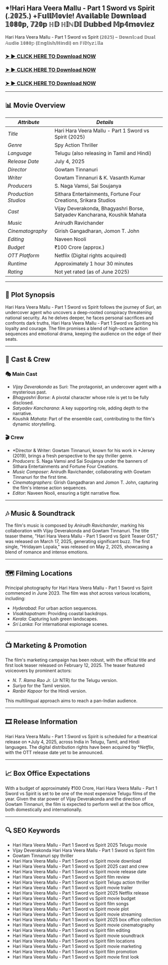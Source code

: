 ## *!Hari Hara Veera Mallu - Part 1 Sword vs Spirit (.𝟚𝟘𝟚𝟝.) +𝔽𝕦𝕝𝕝𝕄𝕠𝕧𝕚𝕖! 𝔸𝕧𝕒𝕚𝕝𝕒𝕓𝕝𝕖 𝔻𝕠𝕨𝕟𝕝𝕠𝕒𝕕 𝟙𝟘𝟠𝟘𝕡, 𝟟𝟚𝟘𝕡 ℍ𝔻 ℍ𝕀ℕ𝔻𝕀 𝔻𝕦𝕓𝕓𝕖𝕕 𝕄𝕡𝟜𝕞𝕠𝕧𝕚𝕖𝕫

Hari Hara Veera Mallu - Part 1 Sword vs Spirit (𝟚𝟘𝟚𝟝) – 𝔻𝕠𝕨𝕟𝕝𝚘𝕒𝕕 𝔻𝕦𝕒𝕝 𝔸𝕦𝕕𝕚𝕠 𝟙𝟘𝟠𝟘𝚙 (𝔼𝕟𝕘𝕝𝕚𝕤𝕙/ℍ𝕚𝕟𝕕𝕚) 𝕠𝕟 𝔽𝕚𝕝𝙼𝕪𝕫𝚒𝕝𝕝𝕒

### <a href="https://twitter.com/Vindy24600798/status/1943959736166298027" rel="nofollow">➤ ► CLICK HERE TO Download NOW</a>

### <a href="https://twitter.com/Vindy24600798/status/1943959736166298027" rel="nofollow">➤ ► CLICK HERE TO Download NOW</a>

### <a href="https://twitter.com/Vindy24600798/status/1943959736166298027" rel="nofollow">➤ ► CLICK HERE TO Download NOW</a>

---

## 📊 Movie Overview

| *Attribute*          | *Details*                                                              |                                                                                                                                  |
| ---------------------- | ------------------------------------------------------------------------ | -------------------------------------------------------------------------------------------------------------------------------- |
| *Title*              | Hari Hara Veera Mallu - Part 1 Sword vs Spirit (2025)                                                           |                                                                                                                                  |
| *Genre*              | Spy Action Thriller                                                      |                                                                                                                                  |
| *Language*           | Telugu (also releasing in Tamil and Hindi)                               |                                                                                                                                  |
| *Release Date*       | July 4, 2025                                                             |                                                                                                                                  |
| *Director*           | Gowtam Tinnanuri                                                         |                                                                                                                                  |
| *Writer*             | Gowtam Tinnanuri & K. Vasanth Kumar                                      |                                                                                                                                  |
| *Producers*          | S. Naga Vamsi, Sai Soujanya                                              |                                                                                                                                  |
| *Production Studios* | Sithara Entertainments, Fortune Four Creations, Srikara Studios          |                                                                                                                                  |
| *Cast*               | Vijay Deverakonda, Bhagyashri Borse, Satyadev Kancharana, Koushik Mahata |                                                                                                                                  |
| *Music*              | Anirudh Ravichander                                                      |                                                                                                                                  |
| *Cinematography*     | Girish Gangadharan, Jomon T. John                                        |                                                                                                                                  |
| *Editing*            | Naveen Nooli                                                             |                                                                                                                                  |
| *Budget*             | ₹100 Crore (approx.)                                                     |                                                                                                                                  |
| *OTT Platform*       | Netflix (Digital rights acquired)                                        |                                                                                                                                  |
| *Runtime*            | Approximately 1 hour 30 minutes                                          |                                                                                                                                  |
| *Rating*             | Not yet rated (as of June 2025)                                          |  |

---

## 🎥 Plot Synopsis

Hari Hara Veera Mallu - Part 1 Sword vs Spirit follows the journey of *Suri*, an undercover agent who uncovers a deep-rooted conspiracy threatening national security. As he delves deeper, he faces personal sacrifices and confronts dark truths, Hari Hara Veera Mallu - Part 1 Sword vs Spiriting his loyalty and courage. The film promises a blend of high-octane action sequences and emotional drama, keeping the audience on the edge of their seats.

---

## 👥 Cast & Crew

### 🎭 Main Cast

* *Vijay Deverakonda* as Suri: The protagonist, an undercover agent with a mysterious past.
* *Bhagyashri Borse*: A pivotal character whose role is yet to be fully disclosed.
* *Satyadev Kancharana*: A key supporting role, adding depth to the narrative.
* *Koushik Mahata*: Part of the ensemble cast, contributing to the film's dynamic storytelling.

### 🎬 Crew

* *Director & Writer: Gowtam Tinnanuri, known for his work in *Jersey (2019), brings a fresh perspective to the spy thriller genre.
* *Producers*: S. Naga Vamsi and Sai Soujanya under the banners of Sithara Entertainments and Fortune Four Creations.
* *Music Composer*: Anirudh Ravichander, collaborating with Gowtam Tinnanuri for the first time.
* *Cinematographers*: Girish Gangadharan and Jomon T. John, capturing the film's intense action sequences.
* *Editor*: Naveen Nooli, ensuring a tight narrative flow.

---

## 🎶 Music & Soundtrack

The film's music is composed by *Anirudh Ravichander*, marking his collaboration with Vijay Deverakonda and Gowtam Tinnanuri. The title teaser theme, "Hari Hara Veera Mallu - Part 1 Sword vs Spirit Teaser OST," was released on March 17, 2025, generating significant buzz. The first single, "Hridayam Lopala," was released on May 2, 2025, showcasing a blend of romance and intense emotions.

---

## 🗺 Filming Locations

Principal photography for Hari Hara Veera Mallu - Part 1 Sword vs Spirit commenced in June 2023. The film was shot across various locations, including:

* *Hyderabad*: For urban action sequences.
* *Visakhapatnam*: Providing coastal backdrops.
* *Kerala*: Capturing lush green landscapes.
* *Sri Lanka*: For international espionage scenes.

---

## 📺 Marketing & Promotion

The film's marketing campaign has been robust, with the official title and first look teaser released on February 12, 2025. The teaser featured voiceovers by prominent actors:

* *N. T. Rama Rao Jr.* (Jr NTR) for the Telugu version.
* *Suriya* for the Tamil version.
* *Ranbir Kapoor* for the Hindi version.

This multilingual approach aims to reach a pan-Indian audience.

---

## 🎞 Release Information

Hari Hara Veera Mallu - Part 1 Sword vs Spirit is scheduled for a theatrical release on *July 4, 2025, across India in Telugu, Tamil, and Hindi languages. The digital distribution rights have been acquired by **Netflix*, with the OTT release date yet to be announced.

---

## 📈 Box Office Expectations

With a budget of approximately ₹100 Crore, Hari Hara Veera Mallu - Part 1 Sword vs Spirit is set to be one of the most expensive Telugu films of the year. Given the star power of Vijay Deverakonda and the direction of Gowtam Tinnanuri, the film is expected to perform well at the box office, both domestically and internationally.

---

## 🔍 SEO Keywords

* Hari Hara Veera Mallu - Part 1 Sword vs Spirit 2025 Telugu movie
* Vijay Deverakonda Hari Hara Veera Mallu - Part 1 Sword vs Spirit film
* Gowtam Tinnanuri spy thriller
* Hari Hara Veera Mallu - Part 1 Sword vs Spirit movie download
* Hari Hara Veera Mallu - Part 1 Sword vs Spirit 2025 cast and crew
* Hari Hara Veera Mallu - Part 1 Sword vs Spirit movie release date
* Hari Hara Veera Mallu - Part 1 Sword vs Spirit film review
* Hari Hara Veera Mallu - Part 1 Sword vs Spirit Telugu action thriller
* Hari Hara Veera Mallu - Part 1 Sword vs Spirit movie trailer
* Hari Hara Veera Mallu - Part 1 Sword vs Spirit 2025 Netflix release
* Hari Hara Veera Mallu - Part 1 Sword vs Spirit movie budget
* Hari Hara Veera Mallu - Part 1 Sword vs Spirit film songs
* Hari Hara Veera Mallu - Part 1 Sword vs Spirit movie plot
* Hari Hara Veera Mallu - Part 1 Sword vs Spirit movie streaming
* Hari Hara Veera Mallu - Part 1 Sword vs Spirit 2025 box office collection
* Hari Hara Veera Mallu - Part 1 Sword vs Spirit movie cinematography
* Hari Hara Veera Mallu - Part 1 Sword vs Spirit film editing
* Hari Hara Veera Mallu - Part 1 Sword vs Spirit movie soundtrack
* Hari Hara Veera Mallu - Part 1 Sword vs Spirit film locations
* Hari Hara Veera Mallu - Part 1 Sword vs Spirit movie marketing
* Hari Hara Veera Mallu - Part 1 Sword vs Spirit film promotion
* Hari Hara Veera Mallu - Part 1 Sword vs Spirit movie first look

